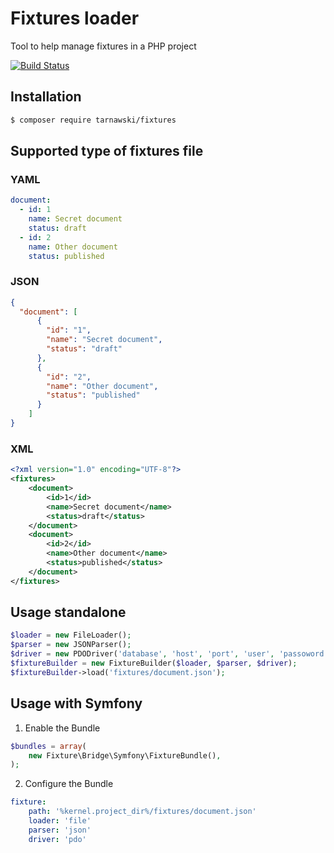 # Fixtures loader
Tool to help manage fixtures in a PHP project

[![Build Status](https://travis-ci.org/tarnawski/fixture.svg?branch=master)](https://travis-ci.org/tarnawski/fixture)

## Installation
```bash
$ composer require tarnawski/fixtures
```

## Supported type of fixtures file
### YAML
```yaml
document:
  - id: 1
    name: Secret document
    status: draft
  - id: 2
    name: Other document
    status: published
```

### JSON
```json
{
  "document": [
      {
        "id": "1",
        "name": "Secret document",
        "status": "draft"
      },
      {
        "id": "2",
        "name": "Other document",
        "status": "published"
      }
    ]
}
```

### XML
```xml
<?xml version="1.0" encoding="UTF-8"?>
<fixtures>
    <document>
        <id>1</id>
        <name>Secret document</name>
        <status>draft</status>
    </document>
    <document>
        <id>2</id>
        <name>Other document</name>
        <status>published</status>
    </document>
</fixtures>
```

## Usage standalone
```php
$loader = new FileLoader();
$parser = new JSONParser();
$driver = new PDODriver('database', 'host', 'port', 'user', 'passoword');
$fixtureBuilder = new FixtureBuilder($loader, $parser, $driver);
$fixtureBuilder->load('fixtures/document.json');
```

## Usage with Symfony
1. Enable the Bundle
```php
$bundles = array(
    new Fixture\Bridge\Symfony\FixtureBundle(),
);

```
2. Configure the Bundle
```yaml
fixture:
    path: '%kernel.project_dir%/fixtures/document.json'
    loader: 'file'
    parser: 'json'
    driver: 'pdo'
```